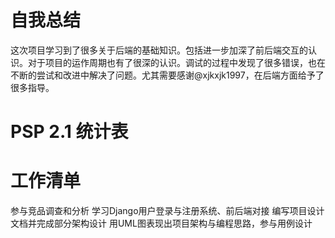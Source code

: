 # 自我总结

这次项目学习到了很多关于后端的基础知识。包括进一步加深了前后端交互的认识。对于项目的运作周期也有了很深的认识。调试的过程中发现了很多错误，也在不断的尝试和改进中解决了问题。尤其需要感谢@xjkxjk1997，在后端方面给予了很多指导。

# PSP 2.1 统计表



# 工作清单

参与竞品调查和分析
学习Django用户登录与注册系统、前后端对接
编写项目设计文档并完成部分架构设计
用UML图表现出项目架构与编程思路，参与用例设计
